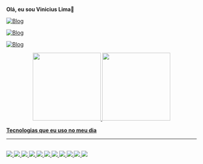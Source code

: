<strong>Olá, eu sou Vinicius Lima👋</strong>

[![Blog](https://img.shields.io/badge/Facebook-1877F2?style=for-the-badge&logo=facebook&logoColor=white)](https://web.facebook.com/vinicius.villela.1023)

[![Blog](https://img.shields.io/badge/Instagram-E4405F?style=for-the-badge&logo=instagram&logoColor=white)](https://www.instagram.com/vini__vvl/)

[![Blog](	https://img.shields.io/badge/LinkedIn-0077B5?style=for-the-badge&logo=linkedin&logoColor=white)](https://www.linkedin.com/in/vinicius-lima-004b39244/)

<div align="center">
  <a href="https://github.com/Viniciuslima22">
  <img height="180em" src="https://github-readme-stats.vercel.app/api?username=Viniciuslima22&show_icons=true&theme=tokyonight&include_all_commits=true&count_private=true"/>
  <img height="180em" src="https://github-readme-stats.vercel.app/api/top-langs/?username=Viniciuslima22&layout=compact&langs_count=7&theme=tokyonight"/>
</div>





<strong>Tecnologias que eu uso no meu dia</strong>
<hr/>

<div style="display: inline_block"><br/>          

<img src="https://img.shields.io/badge/HTML5-E34F26?style=for-the-badge&logo=html5&logoColor=white" aling="center"/>
<img src="https://img.shields.io/badge/CSS3-1572B6?style=for-the-badge&logo=css3&logoColor=white" aling="center"/>
<img src="https://img.shields.io/badge/JavaScript-F7DF1E?style=for-the-badge&logo=javascript&logoColor=black" aling="center"/>
  <img src="https://img.shields.io/badge/TypeScript-007ACC?style=for-the-badge&logo=typescript&logoColor=white" aling="center"/>
<img src= "https://camo.githubusercontent.com/b13ed67c809178963ce9d538175b02649800772be1ce0cb02da5879e5614e236/68747470733a2f2f696d672e736869656c64732e696f2f62616467652f426f6f7473747261702d3536334437433f7374796c653d666f722d7468652d6261646765266c6f676f3d626f6f747374726170266c6f676f436f6c6f723d7768697465"/>
<img src="https://img.shields.io/badge/React-20232A?style=for-the-badge&logo=react&logoColor=61DAFB"/>
<img src="https://img.shields.io/badge/React_Native-20232A?style=for-the-badge&logo=react&logoColor=61DAFB"/>
<img src="https://img.shields.io/badge/GIT-E44C30?style=for-the-badge&logo=git&logoColor=white"/>
<img src="https://img.shields.io/badge/GitHub-100000?style=for-the-badge&logo=github&logoColor=white"/>
<img src="https://img.shields.io/badge/Node.js-43853D?style=for-the-badge&logo=node.js&logoColor=white"/>
<img src="https://camo.githubusercontent.com/a65fcdf7030d79c00f4c3d8bab84de39107f5777fca4d12f0cb64440015183fe/68747470733a2f2f696d672e736869656c64732e696f2f62616467652f66697265626173652d2532333033394245352e7376673f7374796c653d666f722d7468652d6261646765266c6f676f3d6669726562617365"/>

</div>
